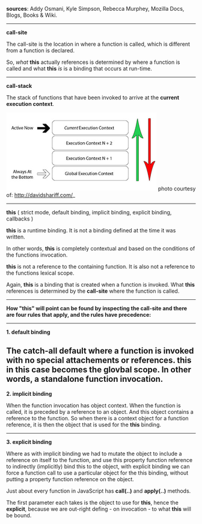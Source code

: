 **sources**: Addy Osmani, Kyle Simpson, Rebecca Murphey, Mozilla Docs, Blogs, Books & Wiki.

------------------------------------------------------------------------
**call-site**

The call-site is the location in where a function is called, which is different from a function is declared.

So, _what_ **this** actually references is determined by where a function is called and what **this** _is_ is a binding that occurs at run-time.

------------------------------------------------------------------------
**call-stack**

The stack of functions that have been invoked to arrive at the **current execution context**.

![alt text](https://raw.githubusercontent.com/scottjason/design-this/master/images/ecstack.jpg "From the Blog of David Shariff")
photo courtesy of: http://davidshariff.com/_

------------------------------------------------------------------------
**this** 
( strict mode, default binding, implicit binding, explicit binding, callbacks )

**this** is a runtime binding. It is not a binding defined at the time it was written.

In other words, **this** is completely contextual and based on the conditions of the functions invocation.

**this** is not a reference to the containing function. It is also not a reference to the functions lexical scope.

Again, **this** is a binding that is created when a function is invoked. What **this** references is determined by the **call-site** where the function is called.

------------------------------------------------------------------------

**How "this" will point can be found by inspecting the call-site and there are four rules that apply, and the rules have precedence:**

------------------------------------------------------------------------
**1. default binding**

The catch-all default where a function is invoked with no special attachements or references. **this** in this case becomes the glovbal scope. In other words, a standalone function invocation.
------------------------------------------------------------------------
**2. implicit binding**

When the function invocation has object context. When the function is called, it is preceded by a reference to an object. And this object contains a reference to the function. So when there is a context object for a function reference, it is then the object that is used for the **this** binding.

------------------------------------------------------------------------
**3. explicit binding**

Where as with implicit binding we had to mutate the object to include a reference on itself to the function, and use this property function reference to indirectly (implicitly) bind this to the object, with explicit binding we can force a function call to use a particular object for the this binding, without putting a property function reference on the object.

Just about every function in JavaScript has **call(..)** and **apply(..)** methods.

The first parameter each takes is the object to use for **this**, hence the **explicit**, because we are out-right defing - on invocation - to what **this** will be bound.



